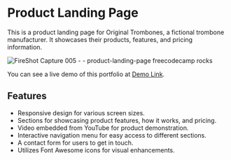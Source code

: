 # Product Landing Page

This is a product landing page for Original Trombones, a fictional trombone manufacturer. It showcases their products, features, and pricing information.

![FireShot Capture 005 -  - product-landing-page freecodecamp rocks](https://github.com/SaiNikhil1258/Responsive-Web-Design/assets/111006116/d9339378-6ab8-41a5-8d23-732ceddfbcc0)

You can see a live demo of this portfolio at [Demo Link](https://codepen.io/yjsshtjg-the-styleful/pen/gOZdojB).


## Features

- Responsive design for various screen sizes.
- Sections for showcasing product features, how it works, and pricing.
- Video embedded from YouTube for product demonstration.
- Interactive navigation menu for easy access to different sections.
- A contact form for users to get in touch.
- Utilizes Font Awesome icons for visual enhancements.

